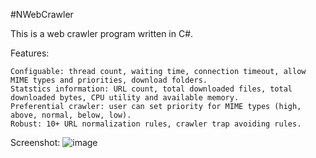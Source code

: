 #NWebCrawler

This is a web crawler program written in C#.

Features:

    Configuable: thread count, waiting time, connection timeout, allow MIME types and priorities, download folders.
    Statstics information: URL count, total downloaded files, total downloaded bytes, CPU utility and available memory.
    Preferential crawler: user can set priority for MIME types (high, above, normal, below, low).
    Robust: 10+ URL normalization rules, crawler trap avoiding rules.


Screenshot:
![image](screenshot.jpg)
